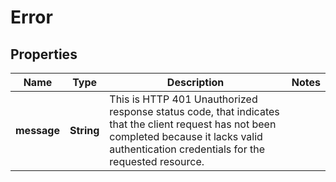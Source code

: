 

# Error


## Properties

| Name | Type | Description | Notes |
|------------ | ------------- | ------------- | -------------|
|**message** | **String** | This is HTTP 401 Unauthorized response status code, that indicates that the client request has not been completed because it lacks valid authentication credentials for the requested resource. |  |



